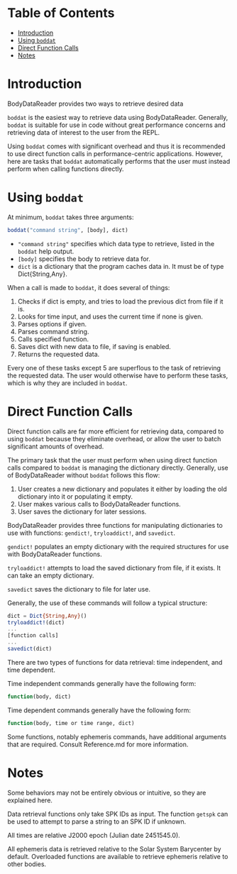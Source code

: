 # Table of Contents

- [Introduction](#introduction)
- [Using `boddat`](#using-boddat)
- [Direct Function Calls](#direct-function-calls)
- [Notes](#notes)

# Introduction

BodyDataReader provides two ways to retrieve desired data 

`boddat` is the easiest way to retrieve data using BodyDataReader. Generally, `boddat` is suitable for use in code without great performance concerns and retrieving data of interest to the user from the REPL.

Using `boddat` comes with significant overhead and thus it is recommended to use direct function calls in performance-centric applications. 
However, here are tasks that `boddat` automatically performs that the user must instead perform when calling functions directly.

# Using `boddat`

At minimum, `boddat` takes three arguments:

```julia
boddat("command string", [body], dict)
```

  * `"command string"` specifies which data type to retrieve, listed in the `boddat` help output.
  * `[body]` specifies the body to retrieve data for.
  * `dict` is a dictionary that the program caches data in. It must be of type Dict{String,Any}.
  
When a call is made to `boddat`, it does several of things:

  1. Checks if dict is empty, and tries to load the previous dict from file if it is.
  2. Looks for time input, and uses the current time if none is given.
  3. Parses options if given.
  4. Parses command string.
  5. Calls specified function.
  6. Saves dict with new data to file, if saving is enabled.
  7. Returns the requested data.
  
Every one of these tasks except 5 are superflous to the task of retrieving the requested data. The user would otherwise have to perform these tasks, which is why they are included in `boddat`.

# Direct Function Calls

Direct function calls are far more efficient for retrieving data, compared to using `boddat` because they eliminate overhead, or allow the user to batch significant amounts of overhead.

The primary task that the user must perform when using direct function calls compared to `boddat` is managing the dictionary directly. Generally, use of BodyDataReader without `boddat` follows this flow:

  1. User creates a new dictionary and populates it either by loading the old dictionary into it or populating it empty.
  2. User makes various calls to BodyDataReader functions.
  3. User saves the dictionary for later sessions.
  
BodyDataReader provides three functions for manipulating dictionaries to use with functions: `gendict!`, `tryloaddict!`, and `savedict`.

`gendict!` populates an empty dictionary with the required structures for use with BodyDataReader functions.

`tryloaddict!` attempts to load the saved dictionary from file, if it exists. It can take an empty dictionary.

`savedict` saves the dictionary to file for later use.

Generally, the use of these commands will follow a typical structure:

```julia
dict = Dict{String,Any}()
tryloaddict!(dict)
...
[function calls]
...
savedict(dict)
```

There are two types of functions for data retrieval: time independent, and time dependent.

Time independent commands generally have the following form:

```julia
function(body, dict)
```

Time dependent commands generally have the following form:

```julia
function(body, time or time range, dict)
```

Some functions, notably ephemeris commands, have additional arguments that are required. Consult Reference.md for more information.

# Notes

Some behaviors may not be entirely obvious or intuitive, so they are explained here.

Data retrieval functions only take SPK IDs as input. The function `getspk` can be used to attempt to parse a string to an SPK ID if unknown.

All times are relative J2000 epoch (Julian date 2451545.0).

All ephemeris data is retrieved relative to the Solar System Barycenter by default. Overloaded functions are available to retrieve ephemeris relative to other bodies.